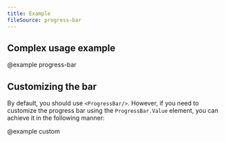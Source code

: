 ```yaml
---
title: Example
fileSource: progress-bar
---
```


## Complex usage example

@example progress-bar

## Customizing the bar

By default, you should use `<ProgressBar/>`. However, if you need to customize the progress bar using the `ProgressBar.Value` element, you can achieve it in the following manner:

@example custom
